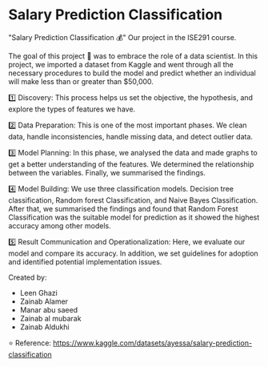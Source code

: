 # Salary Prediction Classification

"Salary Prediction Classification 💰"
Our project in the ISE291 course.

The goal of this project 🎯 was to embrace the role of a data scientist. In this project, we imported a dataset from Kaggle and went through all the necessary procedures to build the model and predict whether an individual will make less than or greater than $50,000.

1️⃣ Discovery: This process helps us set the objective, the hypothesis, and explore the types of features we have.

2️⃣ Data Preparation: This is one of the most important phases. We clean data, handle inconsistencies, handle missing data, and detect outlier data.

3️⃣ Model Planning: In this phase, we analysed the data and made graphs to get a better understanding of the features. We determined the relationship between the variables. Finally, we summarised the findings.

4️⃣ Model Building: We use three classification models. Decision tree classification, Random forest Classification, and Naive Bayes Classification. After that, we summarised the findings and found that Random Forest Classification was the suitable model for prediction as it showed the highest accuracy among other models.

5️⃣ Result Communication and Operationalization: Here, we evaluate our model and compare its accuracy. In addition, we set guidelines for adoption and identified potential implementation issues.

Created by:
- Leen Ghazi
- Zainab Alamer
- Manar abu saeed
- Zainab al mubarak
- Zainab Aldukhi

⭐️ Reference: https://www.kaggle.com/datasets/ayessa/salary-prediction-classification
